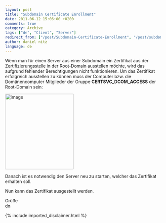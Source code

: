 ```yaml
---
layout: post
title: "Subdomain Certificate Enrollment"
date: 2011-06-12 15:06:00 +0200
comments: true
category: Archive
tags: ["de", "Client", "Server"]
redirect_from: ["/post/Subdomain-Certificate-Enrollment", "/post/subdomain-certificate-enrollment"]
author: daniel nitz
language: de
---
```

<!-- more -->
<p>Wenn man f&uuml;r einen Server aus einer Subdomain ein Zertifikat aus der Zertifizierungsstelle in der Root-Domain ausstellen m&ouml;chte, wird das aufgrund fehlender Berechtigungen nicht funktionieren. Um das Zertifikat erfolgreich ausstellen zu k&ouml;nnen muss der Computer bzw. die Dom&auml;nencomputer Mitglieder der Gruppe <strong>CERTSVC_DCOM_ACCESS</strong> der Root-Domain sein:</p>
<p><a href="/assets/archive/image_314.png"><img style="background-image: none; margin: 0px; padding-left: 0px; padding-right: 0px; display: inline; padding-top: 0px; border: 0px;" title="image" src="/assets/archive/image_thumb_312.png" alt="image" width="221" height="244" border="0" /></a></p>
<p>Danach ist es notwendig den Server neu zu starten, welcher das Zertifikat erhalten soll.</p>
<p>Nun kann das Zertifikat ausgestellt werden.</p>
<p>Gr&uuml;&szlig;e <br />dn</p>
{% include imported_disclaimer.html %}
